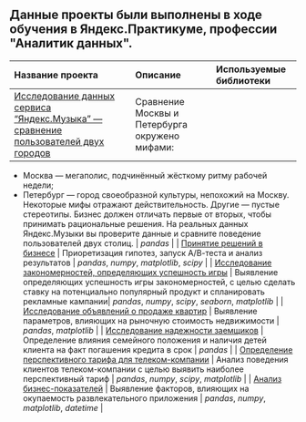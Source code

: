 ## Данные проекты были выполнены в ходе обучения в Яндекс.Практикуме, профессии "Аналитик данных".

| Название проекта | Описание | Используемые библиотеки | 
| :---------------------- | :---------------------- | :---------------------- |
| [Исследование данных сервиса “Яндекс.Музыка” — сравнение пользователей двух городов](checking_ab_test) | Сравнение Москвы и Петербурга окружено мифами:
- Москва — мегаполис, подчинённый жёсткому ритму рабочей недели;
- Петербург — город своеобразной культуры, непохожий на Москву.
Некоторые мифы отражают действительность. Другие — пустые стереотипы. Бизнес должен отличать первые от вторых, чтобы принимать рациональные решения. На реальных данных Яндекс.Музыки вы проверите данные и сравните поведение пользователей двух столиц. | *pandas* |
| [Принятие решений в бизнесе](checking_ab_test) | Приоретизация гипотез, запуск А/В-теста и анализ результатов | *pandas*, *numpy*, *matplotlib*, *scipy* |
| [Исследование закономерностей, определяющих успешность игры](games) | Выявление определяющих успешность игры закономерностей, с целью сделать ставку на потенциально популярный продукт и спланировать рекламные кампании| *pandas*, *numpy*, *scipy*, *seaborn*, *matplotlib* |
| [Исследование объявлений о продаже квартир](real_estate) | Выявление параметров, влияющих на рыночную стоимость недвижимости | *pandas*, *matplotlib* |
| [Исследование надежности заемщиков](reliability_of_borrowers) | Определение влияния семейного положения и наличия детей клиента на факт погашения кредита в срок | *pandas* |
| [Определение перспективного тарифа для телеком-компании](telecom_tariff) | Анализ поведения клиентов телеком-компании с целью выявить наиболее перспективный тариф | *pandas*, *numpy*, *scipy*, *matplotlib* |
| [Анализ бизнес-показателей](unit_economy) | Выявление факторов, влияющих на окупаемость развлекательного приложения  | *pandas*, *numpy*, *matplotlib*, *datetime* |
